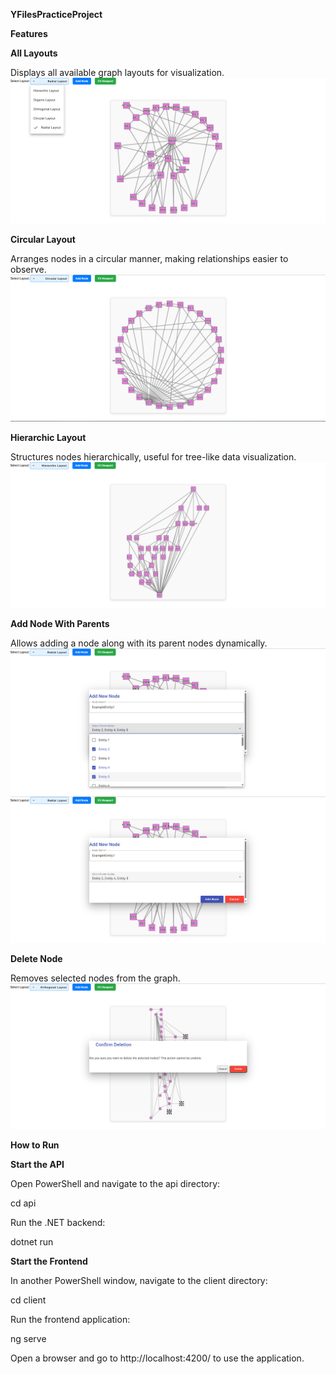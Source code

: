 ****YFilesPracticeProject****

**Features**

**All Layouts**

Displays all available graph layouts for visualization.
![All Layouts](Screenshots/AllLayouts.png)



**Circular Layout**

Arranges nodes in a circular manner, making relationships easier to observe.
![Circular Layout](Screenshots/CircularLayout.png)


**Hierarchic Layout**

Structures nodes hierarchically, useful for tree-like data visualization.
![Hierarchic Layout](Screenshots/HierarchicLayout.png)


**Add Node With Parents**

Allows adding a node along with its parent nodes dynamically.
![Add Node With Parents](Screenshots/AddNodewithParents.png)
![Add Node With Parents 2](Screenshots/AddNodewithParents2.png)


**Delete Node**

Removes selected nodes from the graph.
![Delete Node](Screenshots/DeleteNodes.png)


****How to Run****

**Start the API**

Open PowerShell and navigate to the api directory:

cd api

Run the .NET backend:

dotnet run

**Start the Frontend**

In another PowerShell window, navigate to the client directory:

cd client

Run the frontend application:

ng serve

Open a browser and go to http://localhost:4200/ to use the application.

